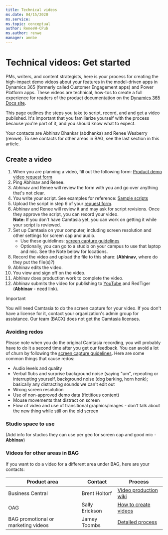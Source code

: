 ```yaml
---
title: Technical videos
ms.date: 04/15/2020
ms.service: 
ms.topic: conceptual
author: ReneeW-CPub
ms.author: renwe
manager: annbe
---
```


# Technical videos: Get started

PMs, writers, and content strategists, here is your process for creating the high-impact demo videos about your features in the model-driven apps in Dynamics 365 (formerly called Customer Engagement apps) and Power Platform apps. These videos are technical, how-tos to  create a full experience for readers of the product documentation on the [Dynamics 365 Docs site](https://docs.microsoft.com/en-us/dynamics365/).

This page outlines the steps you take to script, record, and and get a video published. It's important that you familiarize yourself with the process because you're part of it, and you should know what to expect.

Your contacts are Abhinav Dhankar (abdhanka) and Renee Wesberry (renwe). To see contacts for other areas in BAG, see the last section in this article.

## Create a video

1.	When you are planning a video, fill out the following form: [Product demo video request form](https://forms.office.com/Pages/ResponsePage.aspx?id=v4j5cvGGr0GRqy180BHbR9b5wR1zDLRMp9sYA_S9dMJURTJYNkNWR1FLRDNCV1FGSUNENEVPUkNMVi4u)
2.	Ping Abhinav and Renee. 
3.	Abhinav and Renee will review the form with you and go over anything that's not clear. 
4. You write your script. See examples for reference: [Sample scripts](tv-sample-scripts.md)
5. Upload the script in step 6 of your [request form](https://forms.office.com/Pages/ResponsePage.aspx?id=v4j5cvGGr0GRqy180BHbR9b5wR1zDLRMp9sYA_S9dMJURTJYNkNWR1FLRDNCV1FGSUNENEVPUkNMVi4u). 
6. Abhinav and Renee will review it and may ask for script revisions. Once they approve the script, you can record your video. <br>
    **Note:** If you don't have Camtasia yet, you can work on getting it while your script is reviewed.
4.	Set up Camtasia on your computer, including screen resolution and other settings for screen cap and audio. <br>
    - Use these guidelines: [screen capture guidelines](https://nam06.safelinks.protection.outlook.com/ap/w-59584e83/?url=https%3A%2F%2Fmicrosoft.sharepoint.com%2F%3Aw%3A%2Ft%2FAlchemy%2FEa8PejgWzWhCnrleOlx5SYABru5dTRwSukHKmxxBSMNwEg%3Fe%3DW6TebI&data=02%7C01%7Crenwe%40microsoft.com%7C94c11c2b93c94696b12d08d7dc8f98cd%7C72f988bf86f141af91ab2d7cd011db47%7C1%7C0%7C637220381621818780&sdata=1K1jVt3CDw7DveIE00cUfQvTubmthGuFFpaprfDB29M%3D&reserved=0)
    - Optionally, you can go to a studio on your campus to use that laptop and mic. See the Note below for locations. 
5.  Record the video and upload the file to this share: (**Abhinav**, where do they put the file(s)?)
6.	Abhinav edits the video. 
7.	You view and sign off on the video.
8.	Abhinav does production work to complete the video.
9.	Abhinav submits the video for publishing to [YouTube](https://www.youtube.com/channel/UCJGCg4rB3QSs8y_1FquelBQ) and RedTiger (**Abhinav** - need link).

> [!IMPORTANT]  
> You will need Camtasia to do the screen capture for your video. If you don't have a license for it, contact your organization's admin group for assistance. Our team (BACX) does not get the Camtasia licenses. 

### Avoiding redos
Please note when you do the original Camtasia recording, you will probably have to do it a second time after you get our feedback. You can avoid a lot of churn by following the [screen capture guidelines](https://nam06.safelinks.protection.outlook.com/ap/w-59584e83/?url=https%3A%2F%2Fmicrosoft.sharepoint.com%2F%3Aw%3A%2Ft%2FAlchemy%2FEa8PejgWzWhCnrleOlx5SYABru5dTRwSukHKmxxBSMNwEg%3Fe%3DW6TebI&data=02%7C01%7Crenwe%40microsoft.com%7C94c11c2b93c94696b12d08d7dc8f98cd%7C72f988bf86f141af91ab2d7cd011db47%7C1%7C0%7C637220381621818780&sdata=1K1jVt3CDw7DveIE00cUfQvTubmthGuFFpaprfDB29M%3D&reserved=0). Here are some common things that cause redos:

- Audio levels and quality
- Verbal flubs and surprise background noise (saying "um", repeating or interrupting yourself, background noise (dog barking, horn honk); basically any distracting sounds we can't edit out
- Wrong screen resolution
- Use of non-approved demo data (fictitious content)
- Mouse movements that distract on screen
- Flow of video and use of transitional graphics/images - don't talk about the new thing while still on the old screen

### Studio space to use 
(Add info for studios they can use per geo for screen cap and good mic - **Abhinav**)


### Videos for other areas in BAG
If you want to do a video for a different area under BAG, here are your contacts:

**Product area**              | **Contact**                                                 | **Process**
|----------------------------------|--------------------------------------------------------|----------------------|
| Business Central | Brent Holtorf | [Video production wiki](https://teams.microsoft.com/l/entity/com.microsoft.teamspace.tab.wiki/tab::902d4109-2ae1-4992-bde9-f36a3f5be3ad?context=%7B%22subEntityId%22%3A%22%7B%5C%22pageId%5C%22%3A2%2C%5C%22origin%5C%22%3A2%7D%22%2C%22channelId%22%3A%2219%3A06d2c862bf264c5c8ff2b2a82f6eb6cd%40thread.skype%22%7D&tenantId=72f988bf-86f1-41af-91ab-2d7cd011db47)
| OAG              | Sally Erickson| [How to create videos](https://nam06.safelinks.protection.outlook.com/?url=https%3A%2F%2Fmicrosoft.sharepoint.com%2Fteams%2FDynDoc%2FAXContentResources%2FSitePages%2FWriting%2520resources%2520%26%2520best%2520practices.aspx&data=02%7C01%7Crenwe%40microsoft.com%7C6dd77398614e4c4f2d5108d720b5e674%7C72f988bf86f141af91ab2d7cd011db47%7C1%7C0%7C637013837941871212&sdata=kmXUxDZMa3Obut1DbJT4lMYQKDVTRz3CohhYQi%2BlzNk%3D&reserved=0) |
| BAG promotional or marketing videos  | Jamey Toombs  | [Detailed process](https://microsoft.sharepoint.com/teams/Cloud_AI-Motion/SitePages/Alchemy-Video.aspx) |



